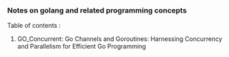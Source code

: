 ### Notes on golang and related programming concepts

Table of contents :

1. GO_Concurrent: Go Channels and Goroutines: Harnessing Concurrency and Parallelism for Efficient Go Programming

